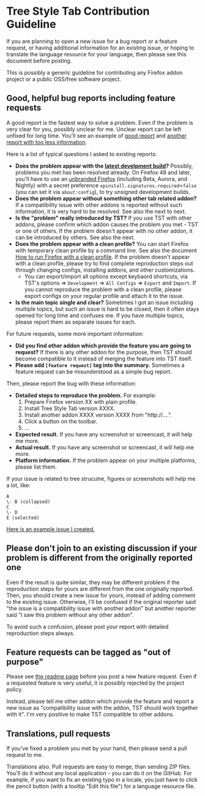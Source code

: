 # Tree Style Tab Contribution Guideline

If you are planning to open a new issue for a bug report or a feature request, or having additional information for an existing issue, or hoping to translate the language resource for your language, then please see this document before posting.

This is possibly a generic guideline for contributing any Firefox addon project or a public OSS/free software project.

## Good, helpful bug reports including feature requests

A good report is the fastest way to solve a problem.
Even if the problem is very clear for you, possibly unclear for me.
Unclear report can be left unfixed for long time.
You'll see an example of [good report](https://github.com/piroor/treestyletab/issues/1134) and [another report with too less information](https://github.com/piroor/treestyletab/issues/1135).

Here is a list of typical questions I asked to existing reports:

 * **Does the problem appear with the [latest develpment build](http://piro.sakura.ne.jp/xul/xpi/nightly/)?**
   Possibly, problems you met has been resolved already.
   On Firefox 48 and later, you'll have to use an [unbranded Firefox](https://wiki.mozilla.org/Add-ons/Extension_Signing#Unbranded_Builds) (including Beta, Aurora, and Nightly) with a secret preference `xpinstall.signatures.required`=`false` (you can set it via `about:config`), to try unsigned development builds.
 * **Does the problem appear without something other tab related addon?**
   If a compatibility issue with other addons is reported without such information, it is very hard to be resolved.
   See also the next to next.
 * **Is the "problem" really introduced by TST?**
   If you use TST with other addons, please confirm which addon causes the problem you met - TST or one of others.
   If the problem doesn't appear with no other addon, it can be introduced by others.
   See also the next.
 * **Does the problem appear with a clean profile?**
   You can start Firefox with temporary clean profile by a command line. See also the document [How to run Firefox with a clean profile](https://github.com/piroor/treestyletab/wiki/How-to-run-Firefox-with-a-clean-profile).
   If the problem doesn't appear with a clean profile, please try to find complete reproduction steps out through changing configs, installing addons, and other customizations.
   - You can export/import all options except keybaord shortcuts, via TST's options => `Development` => `All Configs` => `Export` and `Import`. If you cannot reproduce the problem with a clean profile, please export configs on your regular profile and attach it to the issue.
 * **Is the main topic single and clear?**
   Sometimes I got an issue including multiple topics, but such an issue is hard to be closed, then it often stays opened for long time and confuses me.
   If you have multiple topics, please report them as separate issues for each.

For future requests, some more important information:

 * **Did you find other addon which provide the feature you are going to request?**
   If there is any other addon for the purpose, then TST should become compatible to it instead of merging the feature into TST itself.
 * **Please add `[feature request]` tag into the summary.**
   Sometimes a feature request can be misunderstood as a simple bug report.

Then, please report the bug with these information:

 * **Detailed steps to reproduce the problem.** For example:
   1. Prepare Firefox version XX with plain profile.
   2. Install Tree Style Tab version XXXX.
   3. Install another addon XXXX version XXXX from "http://....".
   4. Click a button on the toolbar.
   5. ...
 * **Expected result.**
   If you have any screenshot or screencast, it will help me more.
 * **Actual result.**
   If you have any screenshot or screencast, it will help me more.
 * **Platform information.**
   If the problem appear on your multiple platforms, please list them.

If your issue is related to tree strucutre, figures or screenshots will help me a lot, like:

```
A
\- B (collapsed)
C
\- D
E (selected)
```

[Here is an example issue I created.](https://github.com/piroor/treestyletab/issues/2267)

## Please don't join to an existing discussion if your problem is different from the originally reported one

Even if the result is quite similar, they may be different problem if the reproduction steps for yours are different from the one originally reported.
Then, you should create a new issue for yours, instead of adding comment to the existing issue.
Otherwise, I'll be confused if the original reporter said "the issue is a compatibility issue with another addon" but another reporter said "I saw this problem without any other addon".

To avoid such a confusion, please post your report with detailed reproduction steps always.

## Feature requests can be tagged as "out of purpose"

Please see [the readme page](./README.md) before you post a new feature request.
Even if a requested feature is very useful, it is possibly rejected by the project policy.

Instead, please tell me other addon which provide the feature and report a new issue as "compatibility issue with the addon, TST should work together with it".
I'm very positive to make TST compatible to other addons.

## Translations, pull requests

If you've fixed a problem you met by your hand, then please send a pull request to me.

Translations also.
Pull requests are easy to merge, than sending ZIP files.
You'll do it without any local application - you can do it on the GitHub.
For example, if you want to fix an existing typo in a locale, you just have to click the pencil button (with a tooltip "Edit this file") for a language resource file.

